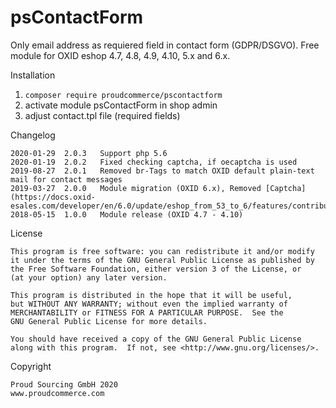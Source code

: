 psContactForm
============

Only email address as requiered field in contact form (GDPR/DSGVO).
Free module for OXID eshop 4.7, 4.8, 4.9, 4.10, 5.x and 6.x.


Installation
1. ```composer require proudcommerce/pscontactform``` 
2. activate module psContactForm in shop admin 
3. adjust contact.tpl file (required fields) 


Changelog

	2020-01-29	2.0.3	Support php 5.6
	2020-01-19	2.0.2	Fixed checking captcha, if oecaptcha is used
    2019-08-27	2.0.1	Removed br-Tags to match OXID default plain-text mail for contact messages
	2019-03-27	2.0.0	Module migration (OXID 6.x), Removed [Captcha](https://docs.oxid-esales.com/developer/en/6.0/update/eshop_from_53_to_6/features/contribution_modules.html#captcha)
	2018-05-15	1.0.0	Module release (OXID 4.7 - 4.10)
	
	
License

    This program is free software: you can redistribute it and/or modify
    it under the terms of the GNU General Public License as published by
    the Free Software Foundation, either version 3 of the License, or
    (at your option) any later version.

    This program is distributed in the hope that it will be useful,
    but WITHOUT ANY WARRANTY; without even the implied warranty of
    MERCHANTABILITY or FITNESS FOR A PARTICULAR PURPOSE.  See the
    GNU General Public License for more details.

    You should have received a copy of the GNU General Public License
    along with this program.  If not, see <http://www.gnu.org/licenses/>.
    

Copyright

	Proud Sourcing GmbH 2020
	www.proudcommerce.com
